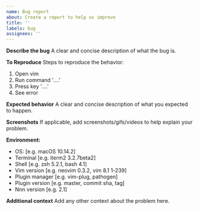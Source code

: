 ```yaml
---
name: Bug report
about: Create a report to help us improve
title: ''
labels: bug
assignees: ''
---
```


**Describe the bug** A clear and concise description of what the bug is.

**To Reproduce** Steps to reproduce the behavior:

1. Open vim
2. Run command '....'
3. Press key '....'
4. See error

**Expected behavior** A clear and concise description of what you expected to
happen.

**Screenshots** If applicable, add screenshots/gifs/videos to help explain your
problem.

**Environment:**

- OS: [e.g. macOS 10.14.2]
- Terminal [e.g. iterm2 3.2.7beta2]
- Shell [e.g. zsh 5.2.1, bash 4.1]
- Vim version [e.g. neovim 0.3.2, vim 8.1 1-239]
- Plugin manager [e.g. vim-plug, pathogen]
- Plugin version [e.g. master, commit sha, tag]
- Nnn version [e.g. 2.1]

**Additional context** Add any other context about the problem here.
